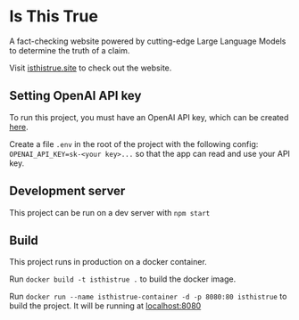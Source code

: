 # Is This True

A fact-checking website powered by cutting-edge Large Language Models to determine the truth of a claim.

Visit [isthistrue.site](https://isthistrue.site) to check out the website.

## Setting OpenAI API key

To run this project, you must have an OpenAI API key, which can be created [here](https://platform.openai.com/account/api-keys).

Create a file `.env` in the root of the project with the following config: `OPENAI_API_KEY=sk-<your key>...` so that the app can read and use your API key.

## Development server

This project can be run on a dev server with `npm start`

## Build

This project runs in production on a docker container. 

Run `docker build -t isthistrue .` to build the docker image.

Run `docker run --name isthistrue-container -d -p 8080:80 isthistrue` to build the project. It will be running at [localhost:8080](http://localhost:8080)
